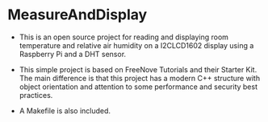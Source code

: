 # MeasureAndDisplay

- This is an open source project for reading and displaying room temperature and relative air humidity on a I2CLCD1602 display using a Raspberry Pi and a DHT sensor.

- This simple project is based on FreeNove Tutorials and their Starter Kit. The main difference is that this project has a modern C++ structure with object orientation and attention to some performance and security best practices.

- A Makefile is also included.